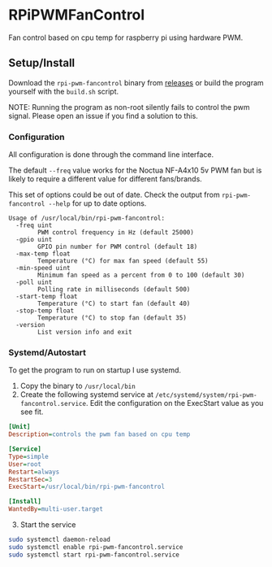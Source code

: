 # RPiPWMFanControl
Fan control based on cpu temp for raspberry pi using hardware PWM.

## Setup/Install
Download the `rpi-pwm-fancontrol` binary from [releases](https://github.com/Ykrej/RPiPWMFanControl/releases) or build the program yourself with the `build.sh` script.

NOTE: Running the program as non-root silently fails to control the pwm signal. Please open an issue if you find a solution to this.

### Configuration
All configuration is done through the command line interface.

The default `--freq` value works for the Noctua NF-A4x10 5v PWM fan but is likely to require a different value for different fans/brands.

This set of options could be out of date. Check the output from `rpi-pwm-fancontrol --help` for up to date options.
``` 
Usage of /usr/local/bin/rpi-pwm-fancontrol:
  -freq uint
        PWM control frequency in Hz (default 25000)
  -gpio uint
        GPIO pin number for PWM control (default 18)
  -max-temp float
        Temperature (°C) for max fan speed (default 55)
  -min-speed uint
        Minimum fan speed as a percent from 0 to 100 (default 30)
  -poll uint
        Polling rate in milliseconds (default 500)
  -start-temp float
        Temperature (°C) to start fan (default 40)
  -stop-temp float
        Temperature (°C) to stop fan (default 35)
  -version
        List version info and exit
```

### Systemd/Autostart
To get the program to run on startup I use systemd.
1. Copy the binary to `/usr/local/bin`
2. Create the following systemd service at `/etc/systemd/system/rpi-pwm-fancontrol.service`. Edit the configuration on the ExecStart value as you see fit.
```ini
[Unit]
Description=controls the pwm fan based on cpu temp

[Service]
Type=simple
User=root
Restart=always
RestartSec=3
ExecStart=/usr/local/bin/rpi-pwm-fancontrol

[Install]
WantedBy=multi-user.target
```

3. Start the service
```bash
sudo systemctl daemon-reload
sudo systemctl enable rpi-pwm-fancontrol.service
sudo systemctl start rpi-pwm-fancontrol.service
```
